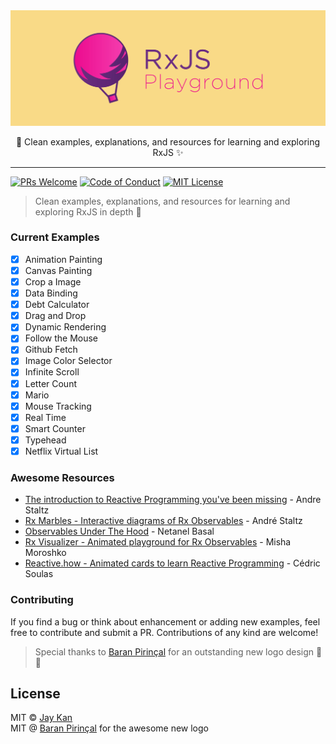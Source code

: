 <div align="center">
  <!-- <h1>RxJS Playground</h1> -->
  <img src="./docs/logo/RxJSplayground.jpg" alt="RxJS Playground">

  <p>🌟 Clean examples, explanations, and resources for learning and exploring RxJS ✨</h4>
</div>
<hr />

[![PRs Welcome][prs-badge]][prs]
[![Code of Conduct][coc-badge]][coc]
[![MIT License][license-badge]][license]

> Clean examples, explanations, and resources for learning and exploring RxJS in depth 👊

### Current Examples
- [x] Animation Painting
- [x] Canvas Painting
- [x] Crop a Image
- [x] Data Binding
- [x] Debt Calculator
- [x] Drag and Drop
- [x] Dynamic Rendering
- [x] Follow the Mouse
- [x] Github Fetch
- [x] Image Color Selector
- [x] Infinite Scroll
- [x] Letter Count
- [x] Mario
- [x] Mouse Tracking
- [x] Real Time
- [x] Smart Counter
- [x] Typehead
- [x] Netflix Virtual List

### Awesome Resources
* [The introduction to Reactive Programming you've been missing](https://gist.github.com/staltz/868e7e9bc2a7b8c1f754) - Andre Staltz
* [Rx Marbles - Interactive diagrams of Rx Observables](http://rxmarbles.com/) - André Staltz
* [Observables Under The Hood](https://netbasal.com/javascript-observables-under-the-hood-2423f760584) - Netanel Basal
* [Rx Visualizer - Animated playground for Rx Observables](https://rxviz.com) - Misha Moroshko
* [Reactive.how - Animated cards to learn Reactive Programming](http://reactive.how) - Cédric Soulas

### Contributing
If you find a bug or think about enhancement or adding new examples, feel free to contribute and submit a PR. Contributions of any kind are welcome!

> Special thanks to [Baran Pirinçal](https://github.com/baranpirincal) for an outstanding new logo design 👏 👏

## License
MIT © [Jay Kan](https://github.com/JayKan)
<br>
MIT @ [Baran Pirinçal](https://github.com/baranpirincal) for the awesome new logo

[prs-badge]: https://img.shields.io/badge/PRs-welcome-brightgreen.svg?style=flat-square
[prs]: https://github.com/JayKan/RxJS-Playground/pulls
[license-badge]: https://img.shields.io/npm/l/express.svg?style=flat-square
[license]: https://github.com/JayKan/RxJS-Playground/blob/master/LICENSE
[coc-badge]: https://img.shields.io/badge/code%20of-conduct-brightgreen.svg?style=flat-square
[coc]: https://github.com/JayKan/RxJS-Playground/blob/master/CODE_OF_CONDUCT.md
